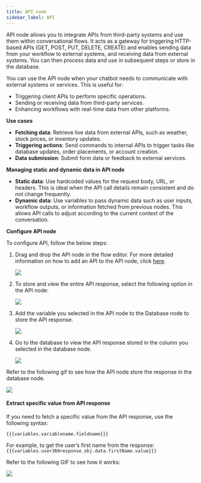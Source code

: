 ```yaml
---
title: API node
sidebar_label: API
---
```


API node allows you to integrate APIs from third-party systems and use them within conversational flows. It acts as a gateway for triggering HTTP-based APIs (GET, POST, PUT, DELETE, CREATE) and enables sending data from your workflow to external systems, and receiving data from external systems. You can then process data and use in subsequent steps or store in the database.

You can use the API node when your chatbot needs to communicate with external systems or services. This is useful for:
* Triggering client APIs to perform specific operations.
* Sending or receiving data from third-party services.
* Enhancing workflows with real-time data from other platforms.

**Use cases**

* **Fetching data**: Retrieve live data from external APIs, such as weather, stock prices, or inventory updates.
* **Triggering actions**: Send commands to internal APIs to trigger tasks like database updates, order placements, or account creation.
* **Data submission**: Submit form data or feedback to external services.

**Managing static and dynamic data in API node**

* **Static data**: Use hardcoded values for the request body, URL, or headers. This is ideal when the API call details remain consistent and do not change frequently.
* **Dynamic data**: Use variables to pass dynamic data such as user inputs, workflow outputs, or information fetched from previous nodes. This allows API calls to adjust according to the current context of the conversation.

**Configure API node**

To configure API, follow the below steps:

1. Drag and drop the API node in the flow editor. For more detailed information on how to add an API to the API node, click [here](https://docs.yellow.ai/docs/platform_concepts/studio/api/add-api-apinode#store-the-api-response).

    ![](https://imgur.com/7eCFauj.png)

2. To store and view the entire API response, select the following option in the API node:

    ![](https://imgur.com/3GaZVKD.png)

3. Add the variable you selected in the API node to the Database node to store the API response.

    ![](https://imgur.com/LPdOoWB.png)

4. Go to the database to view the API response stored in the column you selected in the database node.

    ![](https://imgur.com/GJ3UHOw.png)

Refer to the following gif to see how the API node store the response in the database node.

   ![](https://imgur.com/VW3n6Ll.gif)

#### Extract specific value from API response

If you need to fetch a specific value from the API response, use the following syntax:

`{{{variables.variablename.fieldname}}}`

For example, to get the user’s first name from the response:
`{{{variables.user360response_obj.data.firstName.value}}}`

Refer to the following GIF to see how it works:

   ![](https://imgur.com/pRDeVC4.gif)